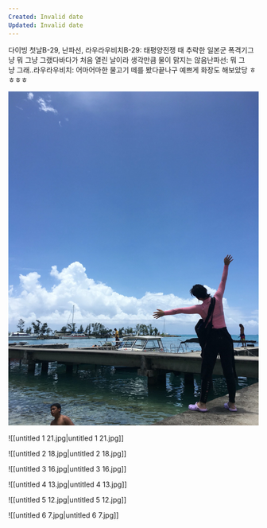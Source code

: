 ```yaml
---
Created: Invalid date
Updated: Invalid date
---
```

다이빙 첫날B-29, 난파선, 라우라우비치B-29: 태평양전쟁 때 추락한 일본군 폭격기그냥 뭐 그냥 그랬다바다가 처음 열린 날이라 생각만큼 물이 맑지는 않음난파선: 뭐 그냥 그래..라우라우비치: 어마어마한 물고기 떼를 봤다끝나구 예쁘게 화장도 해보았당 ㅎㅎㅎㅎ

![untitled 40](_attachments/untitled%2040.jpg)

![[untitled 1 21.jpg|untitled 1 21.jpg]]

![[untitled 2 18.jpg|untitled 2 18.jpg]]

![[untitled 3 16.jpg|untitled 3 16.jpg]]

![[untitled 4 13.jpg|untitled 4 13.jpg]]

![[untitled 5 12.jpg|untitled 5 12.jpg]]

![[untitled 6 7.jpg|untitled 6 7.jpg]]